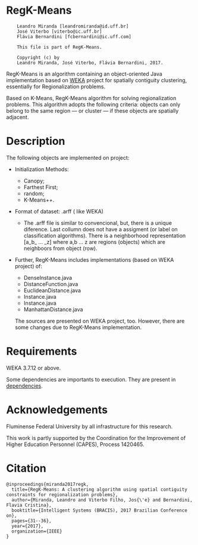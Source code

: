 # RegK-Means
```
    Leandro Miranda [leandromiranda@id.uff.br]
    José Viterbo [viterbo@ic.uff.br]
    Flávia Bernardini [fcbernardini@ic.uff.com]
    
    This file is part of RegK-Means.
    
    Copyright (c) by
    Leandro Miranda, José Viterbo, Flávia Bernardini, 2017.
```

RegK-Means is an algorithm containing an object-oriented Java implementation based on [WEKA](https://www.cs.waikato.ac.nz/ml/weka/) project for spatially contiguity clustering, essentially for Regionalization problems.

Based on K-Means, RegK-Means algorithm for solving regionalization problems. This algorithm adopts the following criteria: objects can only belong to the same region — or cluster — if these objects are spatially adjacent.

# Description

The following objects are implemented on project:

* Initialization Methods: 
  - Canopy;
  - Farthest First;
  - random;
  - K-Means++.

* Format of dataset: .arff ( like WEKA)
    - The .arff file is similar to convencional, but, there is a unique diference. Last collumn does not have a assigment (or label on classification algorithms). There is a neighborhood representation [a_b_ ... _z] where a,b ... z are regions (objects) which are neighboors from object (row).

* Further, RegK-Means includes implementations (based on WEKA project) of:
  - DenseInstance.java 
  - DistanceFunction.java 
  - EuclideanDistance.java 
  - Instance.java
  - Instance.java
  - ManhattanDistance.java
  
  The sources are presented on WEKA project, too. However, there are some changes due to RegK-Means implementation. 




# Requirements
WEKA 3.7.12 or above.

Some dependencies are importants to execution. They are present in [dependencies](https://github.com/BotelhoMiranda/RegK-Means/tree/master/Dependencies).

# Acknowledgements

Fluminense Federal University by all infrastructure for this research.

This work is partly supported by the Coordination for the Improvement of Higher Education Personnel (CAPES), Process 1420465.

# Citation

```
@inproceedings{miranda2017regk,
  title={RegK-Means: A clustering algorithm using spatial contiguity constraints for regionalization problems},
  author={Miranda, Leandro and Viterbo Filho, Jos{\'e} and Bernardini, Flavia Cristina},
  booktitle={Intelligent Systems (BRACIS), 2017 Brazilian Conference on},
  pages={31--36},
  year={2017},
  organization={IEEE}
}
```




